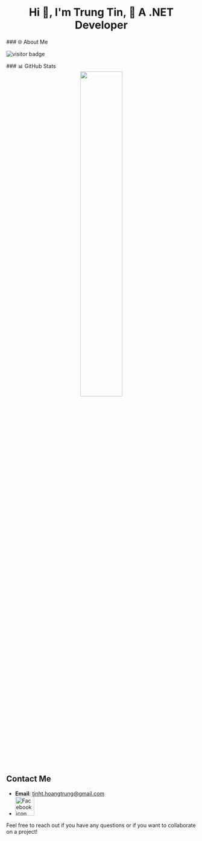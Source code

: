 <h1 align="center">Hi 👋, I'm Trung Tin, 🐍 A .NET Developer</h1>
### 🌐 About Me


  
<div>
  <p ">
  <img src="https://komarev.com/ghpvc/?username=tinht04&label=visitors&color=blue" alt="visitor badge"/>
</p>
</div>
### 📊 GitHub Stats
<div align="center">
  <img src="https://github-readme-stats.vercel.app/api/top-langs/?username=tinht04&layout=compact&theme=radical" width="47%" />
</div>

## Contact Me
- **Email**: [tinht.hoangtrung@gmail.com](mailto:tinht.hoangtrung@gmail.com)
- <a href="https://www.facebook.com/tinht04" target="blank" >
    <img src="https://cdn-icons-png.flaticon.com/512/5968/5968764.png" alt="Facebook icon" width="50" height="50" />
  </a>

Feel free to reach out if you have any questions or if you want to collaborate on a project!








